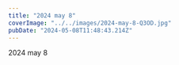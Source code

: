 ```yaml
---
title: "2024 may 8"
coverImage: "../../images/2024-may-8-Q3OD.jpg"
pubDate: "2024-05-08T11:48:43.214Z"
---
```


2024 may 8

